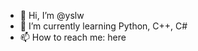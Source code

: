 - 👋 Hi, I’m @yslw
- 🌱 I’m currently learning Python, C++, C#
- 📫 How to reach me: here

<!---
yslw/yslw is a ✨ special ✨ repository because its `README.md` (this file) appears on your GitHub profile.
You can click the Preview link to take a look at your changes.
--->
